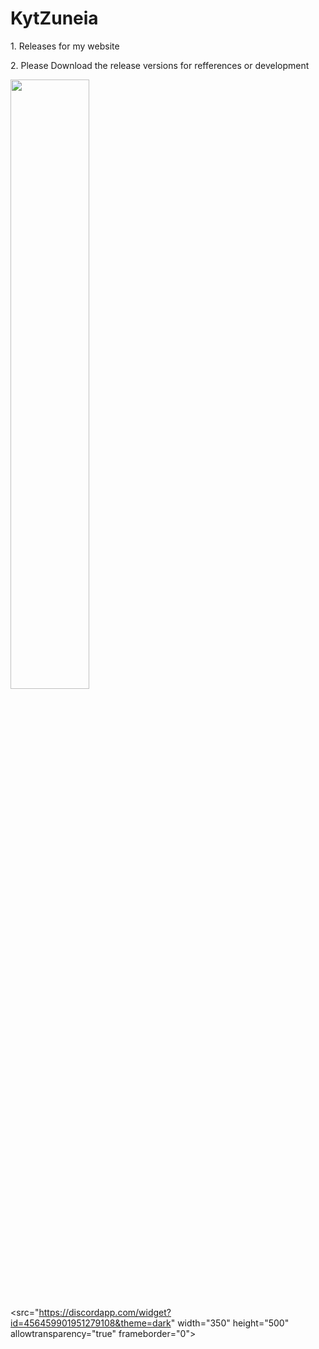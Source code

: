 # KytZuneia
<p>1. Releases for my website</p>
<p>2. Please Download the release versions for refferences or development</p>
<picture>
<img src="https://upload.wikimedia.org/wikipedia/commons/0/03/Vulpes_vulpes_laying_in_snow.jpg" width="50%" height="50%">
  </picture>

<src="https://discordapp.com/widget?id=456459901951279108&theme=dark" width="350" height="500" allowtransparency="true" frameborder="0"></iframe>
